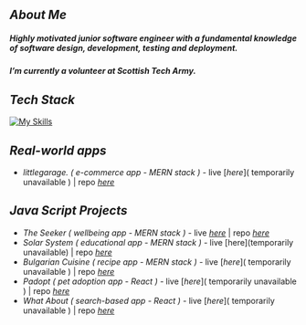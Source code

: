 ## *About Me*


##### *Highly motivated junior software engineer with a fundamental knowledge of software design, development, testing and deployment.*
##### *I’m currently a volunteer at Scottish Tech Army.*
   
## *Tech Stack*


[![My Skills](https://skillicons.dev/icons?i=js,mongodb,postgres,java,py,git,docker,aws&theme=light)](https://skillicons.dev)

## *Real-world apps*
- *littlegarage. ( e-commerce app - MERN stack ) -* live [_here_]( temporarily unavailable ) | repo [_here_](https://github.com/gergacio/littlegarage)

## *Java Script Projects*
- *The Seeker ( wellbeing app - MERN stack ) -* live [_here_]( http://theseeker.s3-website.eu-west-2.amazonaws.com/ ) | repo [_here_](https://github.com/gergacio/TheSeeker)
- *Solar System ( educational app - MERN stack ) -* live [here](temporarily unavailable) | repo [_here_](https://github.com/gergacio/SolarSystemApp)
- *Bulgarian Cuisine ( recipe app - MERN stack ) -* live [_here_]( temporarily unavailable ) | repo [_here_](https://github.com/gergacio/BulgarianCuisineApp)
- *Padopt ( pet adoption app - React ) -* live [_here_]( temporarily unavailable ) | repo [_here_](https://github.com/gergacio/Padopt)
- *What About ( search-based app - React ) -* live [_here_]( temporarily unavailable ) | repo [_here_](https://github.com/gergacio/WhatAbout)
<!--

   <img src="https://github.com/devicons/devicon/blob/master/icons/html5/html5-original.svg" title="HTML5" alt="HTML" width="40" height="40"/>&nbsp;
  <img src="https://github.com/devicons/devicon/blob/master/icons/javascript/javascript-original.svg" title="JavaScript" alt="JavaScript" width="40" height="40"/>&nbsp;
    <img src="https://github.com/devicons/devicon/blob/master/icons/css3/css3-plain-wordmark.svg"  title="CSS3" alt="CSS" width="40" height="40"/>&nbsp;
      <img src="https://github.com/devicons/devicon/blob/master/icons/react/react-original-wordmark.svg" title="React" alt="React" width="40" height="40"/>&nbsp;
    
  <img src="https://github.com/devicons/devicon/blob/master/icons/nodejs/nodejs-original-wordmark.svg" title="NodeJS" alt="NodeJS" width="40" height="40"/>&nbsp;
  <img src="https://github.com/devicons/devicon/blob/master/icons/mysql/mysql-original-wordmark.svg" title="MySQL"  alt="MySQL" width="40" height="40"/>&nbsp;

  <img src="https://github.com/devicons/devicon/blob/master/icons/amazonwebservices/amazonwebservices-plain-wordmark.svg" title="AWS" alt="AWS" width="40" height="40"/>&nbsp;
  <img src="https://github.com/devicons/devicon/blob/master/icons/git/git-original-wordmark.svg" title="Git" **alt="Git" width="40" height="40"/>
</div>

**gergacio/gergacio** is a ✨ _special_ ✨ repository because its `README.md` (this file) appears on your GitHub profile.

Here are some ideas to get you started:

- 🔭 I’m currently working on ...
- 🌱 I’m currently learning ...
- 👯 I’m looking to collaborate on ...
- 🤔 I’m looking for help with ...
- 💬 Ask me about ...
- 📫 How to reach me: ...
- 😄 Pronouns: ...
- ⚡ Fun fact: ...
-->


